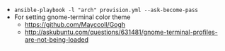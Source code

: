 - `ansible-playbook -l "arch" provision.yml --ask-become-pass`
- For setting gnome-terminal color theme
  - https://github.com/Mayccoll/Gogh
  - http://askubuntu.com/questions/631481/gnome-terminal-profiles-are-not-being-loaded
